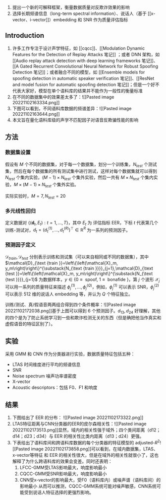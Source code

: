 
1. 提出一个新的可解释框架，衡量数据质量对反欺诈效果的影响
2. 选择长期频谱信息（long-term spectral information）、说话人（基于 [[x-vector、i-vector]]）embedding 和 SNR 作为质量评估指标


## Introduction

1. 许多工作专注于设计声学特征，如 [[cqcc]]、[[Modulation Dynamic Features for the Detection of Replay Attacks 笔记]] ；或者 DNN 架构，如 [[Audio replay attack detection with deep learning frameworks 笔记]]、[[A Gated Recurrent Convolutional Neural Network for Robust Spoofing Detection 笔记]]；或者融合不同的模型，如 [[Ensemble models for spoofing detection in automatic speaker verification 笔记]]、[[ResNet and model fusion for automatic spoofing detection 笔记]]；但是一个好不代表大家好，模型在单个语料库的结果并不能作为一般性的衡量标准
2. 在不同的数据集中的效果差太多了：![[Pasted image 20221102163334.png]]
3. 下图可以看到，不同语料库数据的频谱差异：![[Pasted image 20221102163644.png]]
4. 本文旨在量化语料库级的声学不匹配因子对语音反欺骗性能的影响


##  方法

### 数据集设置

假设有 $M$ 个不同的数据集，对于每一个数据集，划分一个训练集，$N_{test}$ 个测试集，然后在每个数据集的所有测试集中进行测试，这样对每个数据集就可以得到 $N_{test}$ 个集内实验，$(M-1)\times N_{test}$ 个集外实验，然后一共有 $M\times N_{test}$ 个集内实验，$M\times (M-1)\times N_{test}$ 个集外实验。

实际实验时，$M=7,N_{test}=20$


### 多元线性回归

定义数据对 $\left\{\left(\boldsymbol{d}_t, E_t\right): t=1, \ldots, T\right\}$，其中 $E_t$ 为 评估指标 EER，下标 $t$ 代表第几个训练-测试对，$d_t=\left(d_t^{(1)}, \ldots, d_t^{(R)}\right)^{\top} \in \mathbb{R}^R$ 为一系列的预测因子。

### 预测因子定义

$\mathcal{D}_{train}, \mathcal{D}_{test}$  分别表示训练和测试集（可以来自相同或不同的数据集），其中 $\mathcal{D}_{\text {train }}=\left\{\left(\mathcal{X}_m, y_m\right)\right\}^{\substack{N_{\text {train }}}}_{j=1},\mathcal{D}_{\text {test }}=\left\{\left(\mathcal{X}_m, y_m\right)\right\}^{\substack{N_{\text {test }}}}_{j=1}$ 为数据样本，$y \in\{0 \equiv \text { spoof, } 1 \equiv \text { bonafide }\}$，第 $j$ 个波形 $\mathcal{X}_j$ 可以用一系列的质量特征来描述 $\phi_j^{(1)}, \ldots, \phi_j^{(Q)}$，例如，$\phi_j^{(1)}$ 可以表示 SNR，$\phi_j^{(2)}$ 可以表示 512 维的说话人 embedding 等，并认为 $Q$ 个特征独立。

训练/测试、真/假语音两两组合得到四个条件概率：![[Pasted image 20221102172038.png]]基于上图可以得到 6 个预测因子。$d_{13},d_{24}$ 好理解，其他的四个是为了防止系统学习到一些和欺诈检测无关的东西（但是确把他当作真实和虚假语音的特征区别了）。

## 实验

采用 GMM 和 CNN 作为分类器进行实验，数据质量特征包括五种：
+ LTAS 时间维度进行平均的频谱信息
+ SNR
+ Noise spectrum 噪声功率谱密度
+ X-vector
+ Acoustic descriptors：包括 F0、F1 和响度

## 结果

1. 下图给出了 EER 的分布： ![[Pasted image 20221102173322.png]]
2. LTAS特征距离与CNN分类器的EER的皮尔森相关性：![[Pasted image 20221102173513.png]]显然，域内的相关性强于域外；四个类间距离（d12；d14；d23；d34）与 EER 的相关性比类内距离（d13；d24）更强。
3. 下表给出了语料库间和跨语料库数据的每个分类器的特征模型的 adjusted-$R^2$![[Pasted image 20221102173858.png]]可以看到，在域内数据集，LTAS、x-vector等特征 和 EER 的相关性很大，但是在域外的相关性就很小了，这也解释了为什么跨语料库的效果会变差。同时还表明：
	1. LFCC-GMM受LTAS影响最大，响度影响最小
	2. CQCC-GMM受SNR影响最大，响度影响最小
	3. CNN受x-vector的影响最大，受F0（语料库内）或噪声谱（语料库间）的影响最小
		从而可以推测，CQCC-GMM系统可能对噪声敏感，CNN系统可能受到说话人特征选择的更强烈影响。


